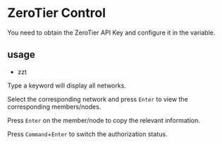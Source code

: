 # ZeroTier Control

You need to obtain the ZeroTier API Key and configure it in the variable.

## usage

- zzt

Type a keyword will display all networks.

Select the corresponding network and press `Enter` to view the corresponding members/nodes.

Press `Enter` on the member/node to copy the relevant information.

Press `Command`+`Enter` to switch the authorization status.
